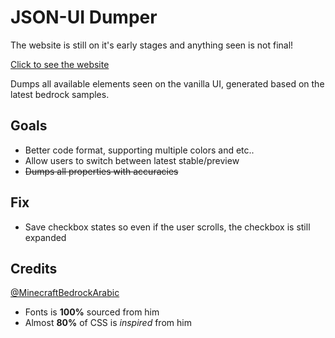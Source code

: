 # JSON-UI Dumper

The website is still on it's early stages and anything seen is not final!

[Click to see the website](https://theoristmc.github.io/JSON-UI-Dumper/)

Dumps all available elements seen on the vanilla UI, generated based on the latest bedrock samples.

## Goals

- Better code format, supporting multiple colors and etc..
- Allow users to switch between latest stable/preview
- ~~Dumps all properties with accuracies~~

## Fix
- Save checkbox states so even if the user scrolls, the checkbox is still expanded

## Credits

[@MinecraftBedrockArabic](https://github.com/MinecraftBedrockArabic)
  - Fonts is **100%** sourced from him
  - Almost **80%** of CSS is *inspired* from him